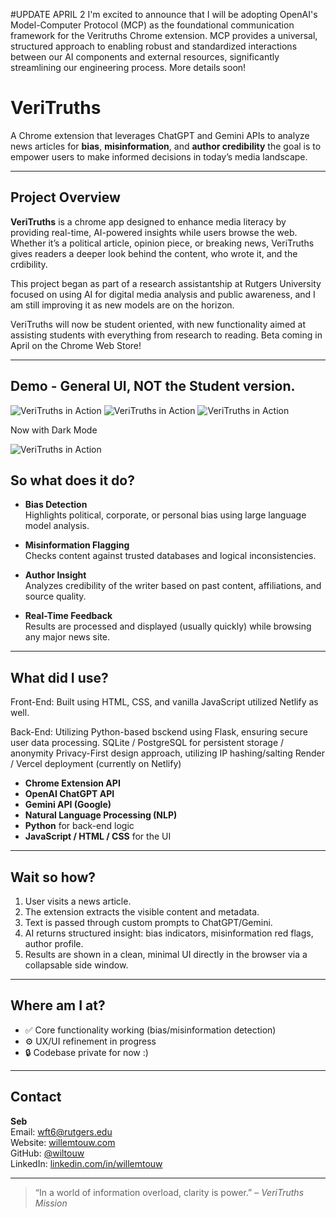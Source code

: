 #UPDATE APRIL 2
I'm excited to announce that I will be adopting OpenAI's Model-Computer Protocol (MCP) as the foundational communication framework for the Veritruths Chrome extension. MCP provides a universal, structured approach to enabling robust and standardized interactions between our AI components and external resources, significantly streamlining our engineering process. More details soon!

# VeriTruths

A Chrome extension that leverages ChatGPT and Gemini APIs to analyze news articles for **bias**, **misinformation**, and **author credibility** the goal is to empower users to make informed decisions in today’s media landscape.

---

## Project Overview

**VeriTruths** is a chrome app designed to enhance media literacy by providing real-time, AI-powered insights while users browse the web. Whether it’s a political article, opinion piece, or breaking news, VeriTruths gives readers a deeper look behind the content, who wrote it, and the crdibility.

This project began as part of a research assistantship at Rutgers University focused on using AI for digital media analysis and public awareness, and I am still improving it as new models are on the horizon.

VeriTruths will now be student oriented, with new functionality aimed at assisting students with everything from research to reading. Beta coming in April on the Chrome Web Store! 

---
## Demo - General UI, NOT the Student version. 

![VeriTruths in Action](VeriUI.gif)
![VeriTruths in Action](VeriUI2.gif)
![VeriTruths in Action](VeriUI3.gif)

Now with Dark Mode 

![VeriTruths in Action](VeriUI-DarkMode.gif)

## So what does it do?

- **Bias Detection**  
  Highlights political, corporate, or personal bias using large language model analysis.

- **Misinformation Flagging**  
  Checks content against trusted databases and logical inconsistencies.

- **Author Insight**  
  Analyzes credibility of the writer based on past content, affiliations, and source quality.

- **Real-Time Feedback**  
  Results are processed and displayed (usually quickly) while browsing any major news site.

---

## What did I use?

Front-End:
Built using HTML, CSS, and vanilla JavaScript
utilized Netlify as well.

Back-End:
Utilizing Python-based bsckend using Flask, ensuring secure user data processing. 
SQLite / PostgreSQL for persistent storage / anonymity 
Privacy-First design approach, utilizing IP hashing/salting
Render / Vercel deployment (currently on Netlify) 


- **Chrome Extension API**
- **OpenAI ChatGPT API**
- **Gemini API (Google)**
- **Natural Language Processing (NLP)**
- **Python** for back-end logic
- **JavaScript / HTML / CSS** for the UI

---

## Wait so how?

1. User visits a news article.
2. The extension extracts the visible content and metadata.
3. Text is passed through custom prompts to ChatGPT/Gemini.
4. AI returns structured insight: bias indicators, misinformation red flags, author profile.
5. Results are shown in a clean, minimal UI directly in the browser via a collapsable side window.

---

## Where am I at?
- ✅ Core functionality working (bias/misinformation detection)
- ⚙️ UX/UI refinement in progress
- 🔒 Codebase private for now :)


---

## Contact

**Seb**  
Email: [wft6@rutgers.edu](mailto:wft6@rutgers.edu)  
Website: [willemtouw.com](https://willemtouw.com)  
GitHub: [@wiltouw](https://github.com/wiltouw)  
LinkedIn: [linkedin.com/in/willemtouw](https://linkedin.com/in/willemtouw)

---

> “In a world of information overload, clarity is power.” – *VeriTruths Mission*
